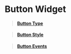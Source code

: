 # Button Widget
> #### [Button Type](https://github.com/Roseedee/Flutter-git/tree/main/src/Widget/Button%20Widget/Button%20Type/button_widget)

> #### [Button Style]()

> #### [Button Events]()
